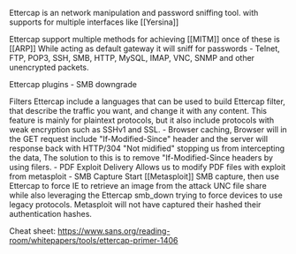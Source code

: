 Ettercap is an network manipulation and password sniffing tool. 
with supports for multiple interfaces like [[Yersina]]

Ettercap support multiple methods for achieving [[MITM]] once of these is [[ARP]]
While acting as default gateway it will sniff for passwords 
	- Telnet, FTP, POP3, SSH, SMB, HTTP, MySQL, IMAP, VNC, SNMP 
	and other unencrypted packets. 

Ettercap plugins 
	- SMB downgrade 

Filters
	Ettercap include a languages that can be used to build Ettercap filter, that describe the traffic you want, and change it with any content. 
	This feature is mainly for plaintext protocols, but it also include protocols with weak encryption such as SSHv1 and SSL. 
	- Browser caching, 
	Browser will in the GET request include "If-Modified-Since" header
	and the server will response back with HTTP/304 "Not midified" stopping us from intercepting the data, The solution to this is to remove "If-Modified-Since headers by using filers. 
	- PDF Exploit Delivery 
	Allows us to modify PDF files with exploit from metasploit
	- SMB Capture 
	Start [[Metasploit]] SMB capture, then use Ettercap to force IE to retrieve an image from the attack UNC file share while also leveraging the Ettercap smb_down trying to force devices to use legacy protocols. 
	Metasploit will not have captured their hashed their authentication hashes. 
	

Cheat sheet: 
	https://www.sans.org/reading-room/whitepapers/tools/ettercap-primer-1406
